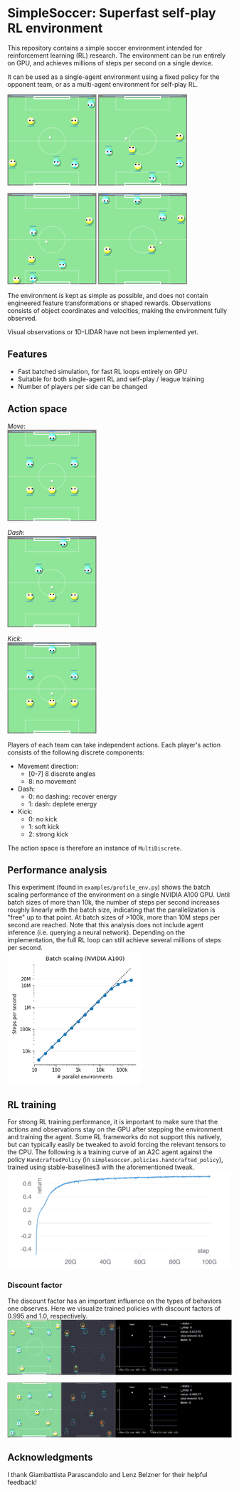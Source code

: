 
# SimpleSoccer: Superfast self-play RL environment

This repository contains a simple soccer environment intended for reinforcement learning (RL) research.
The environment can be run entirely on GPU, and achieves millions of steps per second on a single device.

It can be used as a single-agent environment using a fixed policy for the opponent team, or as a multi-agent environment for self-play RL.
 
<img src="videos/trained_a.gif" width="200" /> <img src="videos/trained_b.gif" width="200" /> 

<img src="videos/trained_c.gif" width="200" />  <img src="videos/trained_d.gif" width="200" /> 


The environment is kept as simple as possible, and does not contain engineered feature transformations or shaped rewards.
Observations consists of object coordinates and velocities, making the environment fully observed.

Visual observations or 1D-LIDAR have not been implemented yet. 

## Features
- Fast batched simulation, for fast RL loops entirely on GPU
- Suitable for both single-agent RL and self-play / league training
- Number of players per side can be changed


## Action space
*Move*:  
<img src="videos/action_move.gif" width="200" />

*Dash*:  
<img src="videos/action_dash.gif" width="200" />

*Kick*:  
<img src="videos/action_kick.gif" width="200" />


Players of each team can take independent actions.
Each player's action consists of the following discrete components:
- Movement direction: 
  - [0-7] 8 discrete angles
  - 8: no movement
- Dash:
  - 0: no dashing: recover energy
  - 1: dash: deplete energy
- Kick: 
  - 0: no kick
  - 1: soft kick
  - 2: strong kick

The action space is therefore an instance of `MultiDiscrete`.



## Performance analysis
This experiment (found in `examples/profile_env.py`) shows the batch scaling performance of the environment on a single NVIDIA A100 GPU.
Until batch sizes of more than 10k, the number of steps per second increases roughly linearly
with the batch size, indicating that the parallelization is "free" up to that point.
At batch sizes of >100k, more than 10M steps per second are reached.
Note that this analysis does not include agent inference (i.e. querying a neural network). 
Depending on the implementation, the full RL loop can still achieve several millions of steps per second.  
<img src="img/n_envs_vs_sps.png" width="300" />


## RL training
For strong RL training performance, it is important to make sure that the actions and observations stay on the GPU after stepping the environment and training the agent.
Some RL frameworks do not support this natively, but can typically easily be tweaked to avoid forcing the relevant tensors to the CPU.
The following is a training curve of an A2C agent against the policy `HandcraftedPolicy` (in `simplesoccer.policies.handcrafted_policy`), 
trained using stable-baselines3 with the aforementioned tweak.  
<img src="img/return-curve.png" width="500" />


### Discount factor
The discount factor has an important influence on the types of behaviors one observes.
Here we visualize trained policies with discount factors of 0.995 and 1.0, respectively.  
![Discount factor 0.995](videos/discount_0995.gif)

![Discount factor 1.0](videos/discount_1.gif)



## Acknowledgments
I thank Giambattista Parascandolo and Lenz Belzner for their helpful feedback! 
